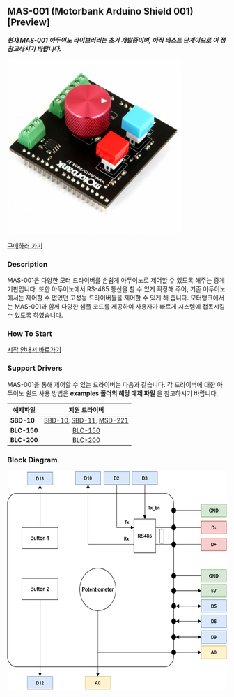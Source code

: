 ## MAS-001 (Motorbank Arduino Shield 001) [Preview]

***현재 MAS-001 아두이노 라이브러리는 초기 개발중이며, 아직 테스트 단계이므로 이 점 참고하시기 바랍니다.***

<img src="assets/pcb.jpg" height="400px">

<a href="https://www.motorbank.kr/goods/goods_view.php?goodsNo=1000009835">구매하러 가기</a>

### Description
MAS-001은 다양한 모터 드라이버를 손쉽게 아두이노로 제어할 수 있도록 해주는 중계 기판입니다. 또한 아두이노에서 RS-485 통신을 할 수 있게 확장해 주어, 기존 아두이노에서는 제어할 수 없었던 고성능 드라이버들을 제어할 수 있게 해 줍니다. 모터뱅크에서는 MAS-001과 함께 다양한 샘플 코드를 제공하여 사용자가 빠르게 시스템에 접목시킬 수 있도록 하였습니다.

### How To Start
<a href="https://github.com/Motorbank/MAS001/wiki/%EC%95%84%EB%91%90%EC%9D%B4%EB%85%B8-%EB%9D%BC%EC%9D%B4%EB%B8%8C%EB%9F%AC%EB%A6%AC-%EC%84%A4%EC%B9%98%ED%95%98%EA%B8%B0">시작 안내서 바로가기</a>


### Support Drivers
MAS-001을 통해 제어할 수 있는 드라이버는 다음과 같습니다. 각 드라이버에 대한 아두이노 쉴드 사용 방법은 **examples 폴더의 해당 예제 파일** 을 참고하시기 바랍니다.

| 예제파일 |  지원 드라이버 |
|-----------|:----------------------:|
| **SBD-10**    | [SBD-10][1], [SBD-11][2], [MSD-221][3] |
| **BLC-150**   | [BLC-150][4] |
| **BLC-200**   | [BLC-200][5] |

[1]:https://www.motorbank.kr/goods/goods_view.php?goodsNo=1000007838
[2]:https://www.motorbank.kr/goods/goods_view.php?goodsNo=1000009130
[3]:https://www.motorbank.kr/goods/goods_view.php?goodsNo=1000009593
[4]:https://www.motorbank.kr/goods/goods_view.php?goodsNo=1000009113
[5]:https://www.motorbank.kr/goods/goods_view.php?goodsNo=1000007964

### Block Diagram

<img src="assets/block_diagram.jpg" height="500px">

